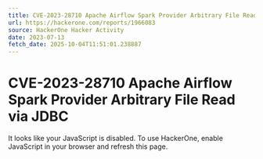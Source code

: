 ```yaml
---
title: CVE-2023-28710 Apache Airflow Spark Provider Arbitrary File Read via JDBC
url: https://hackerone.com/reports/1966083
source: HackerOne Hacker Activity
date: 2023-07-13
fetch_date: 2025-10-04T11:51:01.238887
---
```


# CVE-2023-28710 Apache Airflow Spark Provider Arbitrary File Read via JDBC

It looks like your JavaScript is disabled. To use HackerOne, enable JavaScript in your browser and refresh this page.